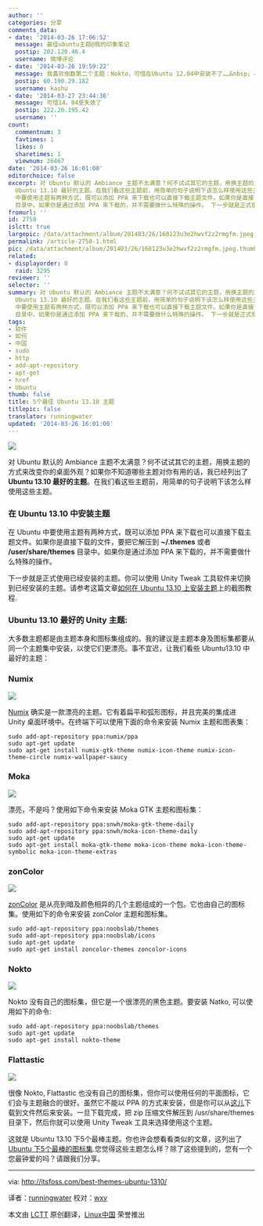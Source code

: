 ```yaml
---
author: ''
categories: 分享
comments_data:
- date: '2014-03-26 17:06:52'
  message: 最佳ubuntu主题@我的印象笔记
  postip: 202.120.46.4
  username: 微博评论
- date: '2014-03-26 19:59:22'
  message: 我喜欢倒数第二个主题：Nokto，可惜在Ubuntu 12.04中安装不了……&nbsp; &nbsp;:(
  postip: 60.190.29.182
  username: kashu
- date: '2014-03-27 23:44:36'
  message: 可惜14。04里失效了
  postip: 222.20.195.42
  username: ''
count:
  commentnum: 3
  favtimes: 1
  likes: 0
  sharetimes: 1
  viewnum: 26467
date: '2014-03-26 16:01:00'
editorchoice: false
excerpt: 对 Ubuntu 默认的 Ambiance 主题不太满意？何不试试其它的主题，用换主题的方式来改变你的桌面外观？如果你不知道哪些主题对你有用的话，我已经列出了
  Ubuntu 13.10 最好的主题。在我们看这些主题前，用简单的句子说明下该怎么样使用这些主题。 在 Ubuntu 13.10 中安装主题 在 Ubuntu
  中要使用主题有两种方式，既可以添加 PPA 来下载也可以直接下载主题文件。如果你是直接下载的文件，要把它解压到 ~/.themes 或者 /user/share/themes
  目录中。如果你是通过添加 PPA 来下载的，并不需要做什么特殊的操作。 下一步就是正式使用已经安装的主 ...
fromurl: ''
id: 2758
islctt: true
largepic: /data/attachment/album/201403/26/160123u3e2hwvf2z2rmgfm.jpeg
permalink: /article-2758-1.html
pic: /data/attachment/album/201403/26/160123u3e2hwvf2z2rmgfm.jpeg.thumb.jpg
related:
- displayorder: 0
  raid: 3295
reviewer: ''
selector: ''
summary: 对 Ubuntu 默认的 Ambiance 主题不太满意？何不试试其它的主题，用换主题的方式来改变你的桌面外观？如果你不知道哪些主题对你有用的话，我已经列出了
  Ubuntu 13.10 最好的主题。在我们看这些主题前，用简单的句子说明下该怎么样使用这些主题。 在 Ubuntu 13.10 中安装主题 在 Ubuntu
  中要使用主题有两种方式，既可以添加 PPA 来下载也可以直接下载主题文件。如果你是直接下载的文件，要把它解压到 ~/.themes 或者 /user/share/themes
  目录中。如果你是通过添加 PPA 来下载的，并不需要做什么特殊的操作。 下一步就是正式使用已经安装的主 ...
tags:
- 软件
- 如何
- 中国
- sudo
- http
- add-apt-repository
- apt-get
- href
- Ubuntu
thumb: false
title: 5个最佳 Ubuntu 13.10 主题
titlepic: false
translator: runningwater
updated: '2014-03-26 16:01:00'
---
```


![](/data/attachment/album/201403/26/160123u3e2hwvf2z2rmgfm.jpeg)


对 Ubuntu 默认的 Ambiance 主题不太满意？何不试试其它的主题，用换主题的方式来改变你的桌面外观？如果你不知道哪些主题对你有用的话，我已经列出了 **Ubuntu 13.10 最好的主题**。在我们看这些主题前，用简单的句子说明下该怎么样使用这些主题。


### 在 Ubuntu 13.10 中安装主题


在 Ubuntu 中要使用主题有两种方式，既可以添加 PPA 来下载也可以直接下载主题文件。如果你是直接下载的文件，要把它解压到 **~/.themes** 或者 **/user/share/themes** 目录中。如果你是通过添加 PPA 来下载的，并不需要做什么特殊的操作。


下一步就是正式使用已经安装的主题。你可以使用 Unity Tweak 工具软件来切换到已经安装的主题。请参考这篇文章[如何在 Ubuntu 13.10 上安装主题](http://itsfoss.com/how-to-install-themes-in-ubuntu-13-10/)上的截图教程.


### Ubuntu 13.10 最好的 Unity 主题:


大多数主题都是由主题本身和图标集组成的。我的建议是主题本身及图标集都要从同一个主题集中安装，以使它们更漂亮。事不宜迟，让我们看些 Ubuntu13.10 中最好的主题：


### Numix


![](/data/attachment/album/201403/26/160124xxw6r2x9qasakpa9.jpeg)


[Numix](http://satya164.deviantart.com/art/Numix-GTK3-theme-360223962) 确实是一款漂亮的主题。它有着扁平和弧形图标，并且完美的集成进 Unity 桌面环境中。在终端下可以使用下面的命令来安装 Numix 主题和图表集：



```
sudo add-apt-repository ppa:numix/ppa
sudo apt-get update
sudo apt-get install numix-gtk-theme numix-icon-theme numix-icon-theme-circle numix-wallpaper-saucy

```

### Moka


![](/data/attachment/album/201403/26/160126xvceyqtk1ocytnsg.jpeg)


漂亮，不是吗？使用如下命令来安装 Moka GTK 主题和图标集：



```
sudo add-apt-repository ppa:snwh/moka-gtk-theme-daily
sudo add-apt-repository ppa:snwh/moka-icon-theme-daily
sudo apt-get update
sudo apt-get install moka-gtk-theme moka-icon-theme moka-icon-theme-symbolic moka-icon-theme-extras

```

### zonColor


![](/data/attachment/album/201403/26/160127mkb4b554inh42twl.jpeg)


[zonColor](https://code.google.com/p/zoncolor/) 是从亮到暗及颜色相异的几个主题组成的一个包。它也由自己的图标集。使用如下的命令来安装 zonColor 主题和图标集。



```
sudo add-apt-repository ppa:noobslab/themes
sudo add-apt-repository ppa:noobslab/icons
sudo apt-get update
sudo apt-get install zoncolor-themes zoncolor-icons

```

### Nokto


![](/data/attachment/album/201403/26/160127ncx555m1xxkalorl.jpeg)


Nokto 没有自己的图标集，但它是一个很漂亮的黑色主题。要安装 Natko, 可以使用如下的命令:



```
sudo add-apt-repository ppa:noobslab/themes
sudo apt-get update
sudo apt-get install nokto-theme

```

### Flattastic


![](/data/attachment/album/201403/26/160128zqcz37cg4cqm77qp.jpeg)


很像 Nokto, Flattastic 也没有自己的图标集，但你可以使用任何的平面图标，它们会与主题融合的很好。虽然它不能以 PPA 的方式来安装，但是你可以从[这儿](http://nale12.deviantart.com/art/Flattastic-13-01-2014-424913255)下载到文件然后来安装。一旦下载完成，把 zip 压缩文件解压到 /usr/share/themes 目录下，然后你就可以使用 Unity Tweak 工具来选择使用这个主题。


这就是 Ubuntu 13.10 下5个最棒主题。你也许会想看看类似的文章，这列出了 [Ubuntu 下5个最棒的图标集](http://itsfoss.com/best-icon-themes-ubuntu-1310/).您觉得这些主题怎么样？除了这些提到的，您有一个您最钟爱的吗？请跟我们分享。




---


via: <http://itsfoss.com/best-themes-ubuntu-1310/>


译者：[runningwater](https://github.com/runningwater) 校对：[wxy](https://github.com/wxy)


本文由 [LCTT](https://github.com/LCTT/TranslateProject) 原创翻译，[Linux中国](http://linux.cn/) 荣誉推出